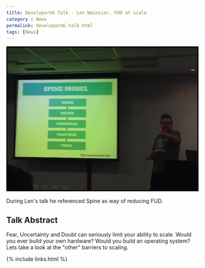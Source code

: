 ```yaml
---
title: DeveloperUG Talk - Len Weincier, FUD at scale
category : News
permalink: developerUG-talk.html
tags: [News]
---
```


<img style="border: 3px solid black" src="/assets/images/InTheWild/len.JPG">


During Len's talk he referenced Spine as way of reducing FUD.

## Talk Abstract
Fear, Uncertainty and Doubt can seriously limit your ability to scale. Would you ever build your own hardware? Would you build an operating system? Lets take a look at the "other" barriers to scaling. 

{% include links.html %}